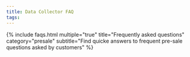 ```yaml
---
title: Data Collector FAQ 
tags:
---
```


{% include faqs.html multiple="true" title="Frequently asked questions" category="presale" subtitle="Find quicke answers to frequent pre-sale questions asked by customers" %}
